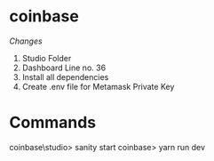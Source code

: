 # coinbase
<i>Changes</i>
1) Studio Folder
2) Dashboard Line no. 36
3) Install all dependencies
4) Create .env file for Metamask Private Key

# Commands
coinbase\studio> sanity start
coinbase> yarn run dev
